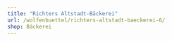 ```yaml
---
title: "Richters Altstadt-Bäckerei"
url: /wolfenbuettel/richters-altstadt-baeckerei-6/
shop: Bäckerei
---
```

